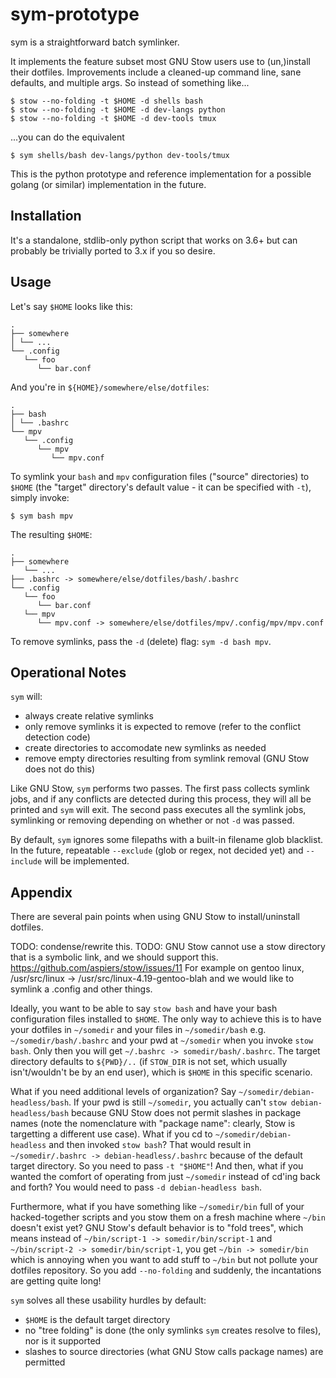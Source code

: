 # sym-prototype

sym is a straightforward batch symlinker.

It implements the feature subset most GNU Stow users use to (un,)install their dotfiles. Improvements include a cleaned-up command line, sane defaults, and multiple args. So instead of something like...

	$ stow --no-folding -t $HOME -d shells bash
	$ stow --no-folding -t $HOME -d dev-langs python
	$ stow --no-folding -t $HOME -d dev-tools tmux

...you can do the equivalent

	$ sym shells/bash dev-langs/python dev-tools/tmux

This is the python prototype and reference implementation for a possible golang (or similar) implementation in the future.


## Installation

It's a standalone, stdlib-only python script that works on 3.6+ but can probably be trivially ported to 3.x if you so desire.


## Usage

Let's say `$HOME` looks like this:

	.
    ├── somewhere
    │ └── ...
    └── .config
       └── foo
          └── bar.conf

And you're in `${HOME}/somewhere/else/dotfiles`:

    .
    ├── bash
    │ └── .bashrc
    └── mpv
       └── .config
          └── mpv
             └── mpv.conf

To symlink your `bash` and `mpv` configuration files ("source" directories) to `$HOME` (the "target" directory's default value - it can be specified with `-t`), simply invoke:

	$ sym bash mpv

The resulting `$HOME`:

    .
    ├── somewhere
       └── ...
    ├── .bashrc -> somewhere/else/dotfiles/bash/.bashrc
    └── .config
       └── foo
          └── bar.conf
       └── mpv
          └── mpv.conf -> somewhere/else/dotfiles/mpv/.config/mpv/mpv.conf

To remove symlinks, pass the `-d` (delete) flag: `sym -d bash mpv`.


## Operational Notes

`sym` will:

- always create relative symlinks
- only remove symlinks it is expected to remove (refer to the conflict detection code)
- create directories to accomodate new symlinks as needed
- remove empty directories resulting from symlink removal (GNU Stow does not do this)

Like GNU Stow, `sym` performs two passes. The first pass collects symlink jobs, and if any conflicts are detected during this process, they will all be printed and `sym` will exit. The second pass executes all the symlink jobs, symlinking or removing depending on whether or not `-d` was passed.

By default, `sym` ignores some filepaths with a built-in filename glob blacklist. In the future, repeatable `--exclude` (glob or regex, not decided yet) and `--include` will be implemented.


## Appendix

There are several pain points when using GNU Stow to install/uninstall dotfiles.

TODO: condense/rewrite this.
TODO: GNU Stow cannot use a stow directory that is a symbolic link, and we should support this. https://github.com/aspiers/stow/issues/11
    For example on gentoo linux, /usr/src/linux -> /usr/src/linux-4.19-gentoo-blah and we would like to symlink a .config and other things.

Ideally, you want to be able to say `stow bash` and have your bash configuration files installed to `$HOME`. The only way to achieve this is to have your dotfiles in `~/somedir` and your files in `~/somedir/bash` e.g. `~/somedir/bash/.bashrc` and your pwd at `~/somedir` when you invoke `stow bash`. Only then you will get `~/.bashrc -> somedir/bash/.bashrc`. The target directory defaults to `${PWD}/..` (if `STOW_DIR` is not set, which usually isn't/wouldn't be by an end user), which is `$HOME` in this specific scenario.

What if you need additional levels of organization? Say `~/somedir/debian-headless/bash`. If your pwd is still `~/somedir`, you actually can't `stow debian-headless/bash` because GNU Stow does not permit slashes in package names (note the nomenclature with "package name": clearly, Stow is targetting a different use case). What if you cd to `~/somedir/debian-headless` and then invoked `stow bash`? That would result in `~/somedir/.bashrc -> debian-headless/.bashrc` because of the default target directory. So you need to pass `-t "$HOME"`! And then, what if you wanted the comfort of operating from just `~/somedir` instead of cd'ing back and forth? You would need to pass `-d debian-headless bash`.

Furthermore, what if you have something like `~/somedir/bin` full of your hacked-together scripts and you stow them on a fresh machine where `~/bin` doesn't exist yet? GNU Stow's default behavior is to "fold trees", which means instead of `~/bin/script-1 -> somedir/bin/script-1` and `~/bin/script-2 -> somedir/bin/script-1`, you get `~/bin -> somedir/bin` which is annoying when you want to add stuff to `~/bin` but not pollute your dotfiles repository. So you add `--no-folding` and suddenly, the incantations are getting quite long!

`sym` solves all these usability hurdles by default:

- `$HOME` is the default target directory
- no "tree folding" is done (the only symlinks `sym` creates resolve to files), nor is it supported
- slashes to source directories (what GNU Stow calls package names) are permitted
